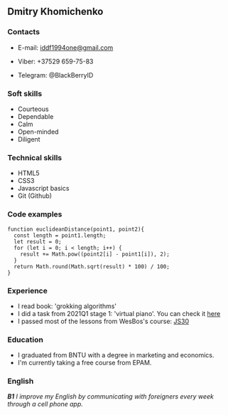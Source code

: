 ## Dmitry Khomichenko

### Contacts

- E-mail: iddf1994one@gmail.com

- Viber: +37529 659-75-83

- Telegram: @BlackBerryID

### Soft skills

- Courteous
- Dependable
- Calm
- Open-minded
- Diligent

### Technical skills

- HTML5
- CSS3
- Javascript basics
- Git (Github)

### Code examples

```
function euclideanDistance(point1, point2){
  const length = point1.length;
  let result = 0;
  for (let i = 0; i < length; i++) {
    result += Math.pow((point2[i] - point1[i]), 2);
  }
  return Math.round(Math.sqrt(result) * 100) / 100;
}
```

### Experience

- I read book: 'grokking algorithms'
- I did a task from 2021Q1 stage 1: 'virtual piano'. You can check it [here](https://rolling-scopes-school.github.io/blackberryid-JSFE2021Q1/virtual-piano/)
- I passed most of the lessons from WesBos's course: [JS30](https://javascript30.com/)

### Education

- I graduated from BNTU with a degree in marketing and economics.
- I'm currently taking a free course from EPAM.

### English

**_B1_**
_I improve my English by communicating with foreigners every week through a cell phone app._
